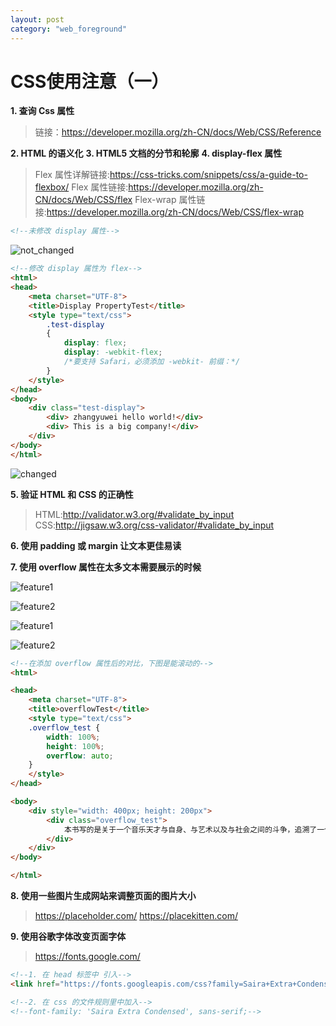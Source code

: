 ```yaml
---
layout: post
category: "web_foreground"
---
```


# CSS使用注意（一）
**1. 查询 Css 属性**
>链接：https://developer.mozilla.org/zh-CN/docs/Web/CSS/Reference

**2. HTML 的语义化**
**3. HTML5 文档的分节和轮廓**
**4. display-flex 属性**
> Flex 属性详解链接:https://css-tricks.com/snippets/css/a-guide-to-flexbox/
> Flex 属性链接:https://developer.mozilla.org/zh-CN/docs/Web/CSS/flex
> Flex-wrap 属性链接:https://developer.mozilla.org/zh-CN/docs/Web/CSS/flex-wrap

```html
<!--未修改 display 属性-->
```


![not_changed]({{site.baseurl}}/assets/img/15079801238788.jpg)


```html
<!--修改 display 属性为 flex-->
<html>
<head>
    <meta charset="UTF-8">
    <title>Display PropertyTest</title>
    <style type="text/css">
        .test-display
        {
            display: flex;
            display: -webkit-flex;
            /*要支持 Safari，必须添加 -webkit- 前缀：*/
        }
    </style>
</head>
<body>
    <div class="test-display">
        <div> zhangyuwei hello world!</div>
        <div> This is a big company!</div>
    </div>
</body>
</html>
```

![changed]({{site.baseurl}}/assets/img/15079806887216.jpg)

**5. 验证 HTML 和 CSS 的正确性**
> HTML:http://validator.w3.org/#validate_by_input
> CSS:http://jigsaw.w3.org/css-validator/#validate_by_input

**6. 使用 padding 或 margin 让文本更佳易读**

**7. 使用 overflow 属性在太多文本需要展示的时候**

![feature1]({{site.baseurl}}/assets/img/15079806887216.jpg)

![feature2]({{site.baseurl}}/assets/img/15081527725037.jpg)

![feature1]({{site.baseurl}}/assets/img/15081526598386.jpg)

![feature2]({{site.baseurl}}/assets/img/15081527725037.jpg)

```html
<!--在添加 overflow 属性后的对比，下图是能滚动的-->
<html>

<head>
    <meta charset="UTF-8">
    <title>overflowTest</title>
    <style type="text/css">
    .overflow_test {
        width: 100%;
        height: 100%;
        overflow: auto;
    }
    </style>
</head>

<body>
    <div style="width: 400px; height: 200px">
        <div class="overflow_test">
            本书写的是关于一个音乐天才与自身、与艺术以及与社会之间的斗争，追溯了一个德国音乐家在许多艺术斗争中演变的历程。主人公约翰·克利斯朵夫是一个充满矛盾和不协调的性格，一位满怀生命热情却又遭到敌对世界误解的极其诚恳的艺术家。爱德蒙·高斯称此书为20世纪的最高贵的小说作品。 整个作品分为四册，相当于交响乐的四个乐章： 第一册包括克利斯朵夫少年时代的生活（黎明，清晨，少年），描写他的感宫与感情的觉醒，在家庭与故乡那个小天地中的生活，——直到经过一个考验为止，在那个考验中他受了重大的创伤，可是对自己的使命突然得到了启示，知道英勇的受难与战斗便是他的命运。 第二册（反抗，节场）所写的，是克利斯朵夫像年轻的齐格弗里德”一样，天真，专横，过激，横冲直撞的去征讨当时的社会的与艺术的谎言，挥舞着唐·吉诃德式的长矛，去攻击骡大，小吏，磨坊的风轮和德法两国的节场。这些都可以归在反抗这个总题目之下。 第三册（安多纳德，户内，女朋友们）和上一册的热情与憎恨成为对比，是一片温和恬静的气氛，咏叹友谊与纯洁的爱情的悲歌。 第四册（燃烧的荆棘，复旦）写的是生命中途的大难关，是“怀疑”与破坏性极强的“情欲”的狂飙，是内心的疾风暴雨，差不多一切都要被摧毁了，但结果仍趋于清明高远之境，透出另一世界的黎明的曙光
        </div>
    </div>
</body>

</html>
```


**8. 使用一些图片生成网站来调整页面的图片大小**
> https://placeholder.com/
> https://placekitten.com/

**9. 使用谷歌字体改变页面字体**
> https://fonts.google.com/

```html
<!--1. 在 head 标签中 引入-->
<link href="https://fonts.googleapis.com/css?family=Saira+Extra+Condensed" rel="stylesheet">

<!--2. 在 css 的文件规则里中加入-->
<!--font-family: 'Saira Extra Condensed', sans-serif;-->
```




